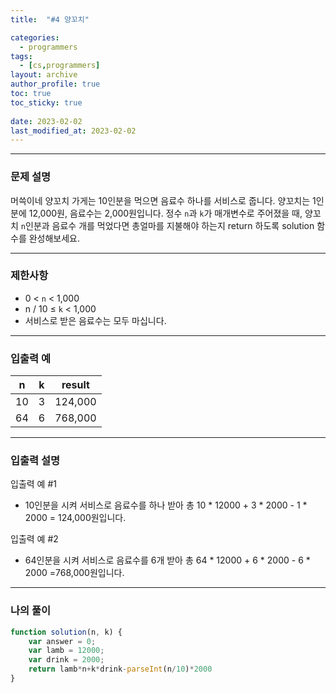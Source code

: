 ```yaml
---
title:  "#4 양꼬치"

categories:
  - programmers
tags:
  - [cs,programmers]
layout: archive
author_profile: true
toc: true
toc_sticky: true
 
date: 2023-02-02
last_modified_at: 2023-02-02
---
```


---

### 문제 설명

머쓱이네 양꼬치 가게는 10인분을 먹으면 음료수 하나를 서비스로 줍니다. 양꼬치는 1인분에 12,000원, 음료수는 2,000원입니다. 정수 `n`과 `k`가 매개변수로 주어졌을 때, 양꼬치 `n`인분과 음료수 개를 먹었다면 총얼마를 지불해야 하는지 return 하도록 solution 함수를 완성해보세요.

---

### 제한사항

- 0 < `n` < 1,000
- n / 10 ≤ `k` < 1,000
- 서비스로 받은 음료수는 모두 마십니다.

---

### 입출력 예

| n | k | result |
| --- | --- | --- |
| 10 | 3 | 124,000 |
| 64 | 6 | 768,000 |

---

### 입출력 설명

입출력 예 #1

- 10인분을 시켜 서비스로 음료수를 하나 받아 총 10 * 12000 + 3 * 2000 - 1 * 2000 = 124,000원입니다.

입출력 예 #2

- 64인분을 시켜 서비스로 음료수를 6개 받아 총 64 * 12000 + 6 * 2000 - 6 * 2000 =768,000원입니다.

---

### 나의 풀이

```jsx
function solution(n, k) {
    var answer = 0;
    var lamb = 12000;
    var drink = 2000;
    return lamb*n+k*drink-parseInt(n/10)*2000
}
```